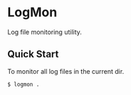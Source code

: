 # LogMon

Log file monitoring utility. 

## Quick Start

To monitor all log files in the current dir.

```
$ logmon .
```


